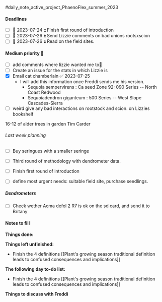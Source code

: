 #daily_note_active_project_PhaenoFlex_summer_2023

#### Deadlines
- [ ] 📅 2023-07-24 ⏫ Finish first round of introduction 
- [ ] 📅 2023-07-26 ⏫ Send Lizzie comments on bad unions rootsxscion
- [ ] 📅 2023-07-26 ⏫  Read on the field sites.

#### Medium priority 🔼
- [ ] add comments where lizzie wanted me to🔼
- [ ] Create an issue for the stats in which Lizzie is
- [x] Email cat chamberlain ✅ 2023-07-25
	- I will add this information once Freddi sends me his version.
		- Sequoia sempervirens : Ca seed Zone 92: 090 Series -- North Coast Redwood
		- Sequoiadendron giganteum : 500 Series -- West Slope Cascades-Sierra
- [ ] weird give any bad interactions on rootstock and scion. on Lizzies bookshelf

16-12 of alder trees in garden 
Tim Carder

###### Last week planning 
- [ ] Buy seringues with a smaller seringe
- [ ] Third round of methodology with dendrometer data.
- [ ] Finish first round of introduction
- [ ] define most urgent needs: suitable field site, purchase seedlings. 


##### Dendrometers
- [ ] Check wether Acma defol 2 R7 is ok on the sd card, and send it to Britany

#### Notes to fill


**Things done:** 

**Things left unfinished:**
- Finish the 4 definitions [[Plant's growing season traditional definition leads to confused consequences and implications]]

**The following day to-do list:**
- Finish the 4 definitions [[Plant's growing season traditional definition leads to confused consequences and implications]]

**Things to discuss with Freddi**


